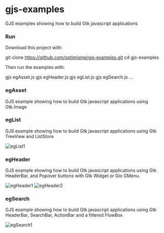 # gjs-examples
GJS examples showing how to build Gtk javascript applications

### Run

Download this project with:

git clone https://github.com/optimisme/gjs-examples.git
cd gjs-examples

Then run the examples with:

gjs egAsset.js
gjs egHeader.js
gjs egList.js
gjs egSearch.js
...

### egAsset

GJS example showing how to build Gtk javascript applications
using Gtk.Image

### egList

GJS example showing how to build Gtk javascript applications
using Gtk TreeView and ListStore

![egList1](https://raw.github.com/optimisme/gjs-examples/master/captures/egList1.png)

### egHeader

GJS example showing how to build Gtk javascript applications
using Gtk HeaderBar, and Popover buttons with Gtk Widget or Gio GMenu.

![egHeader1](https://raw.github.com/optimisme/gjs-examples/master/captures/egHeader1.png)
![egHeader2](https://raw.github.com/optimisme/gjs-examples/master/captures/egHeader2.png)

### egSearch

GJS example showing how to build Gtk javascript applications
using Gtk HeaderBar, SearchBar, ActionBar and a filtered FlowBox

![egSearch1](https://raw.github.com/optimisme/gjs-examples/master/captures/egSearch1.png)
